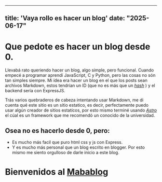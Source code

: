 
---
title: 'Vaya rollo es hacer un blog' 
date: "2025-06-17"
---

# Que pedote es hacer un blog desde 0.
Llevabá rato queriendo hacer un blog, algo simple, pero funcional. Cuando empecé a programar aprendí JavaScript, C y Python, pero las cosas no són tan simples siempre. Mi ídea era hacer un blog en el que los posts sean archivos Markdown, estos tendrían un ID (que no es más que un *[hash](https://es.wikipedia.org/wiki/Funci%C3%B3n_hash)* ) y el backend sería con ExpressJS.

Trás varios quebraderos de cabeza intentando usar Markdown, me di cuenta qué este sitio es un sitio estatico, es decir, perfectamente puedo usar algún creador de sitios estatícos, por esto mismo terminé usando *[Astro](https://astro.build/)* el cúal es un framework que me recomendó un conocido de la universidad.

## Osea no es hacerlo desde 0, pero:
* Es mucho más facil que puro html css y js con Express.
* Y es mucho más personal que un blog escrito en blogger.
Por esto mismo me siento orgulloso de darle inicio a este blog.

# Bienvenidos al [Mabablog](/)
